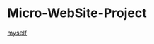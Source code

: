 # Micro-WebSite-Project

[myself](https://github.com/kahou76/Micro-WebSite-Project/blob/main/My_Basic_information.md)
